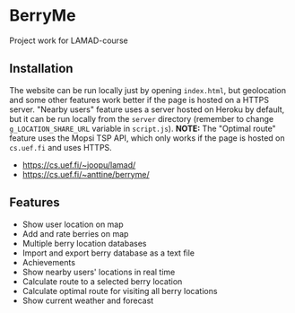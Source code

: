 BerryMe
===
Project work for LAMAD-course

## Installation
The website can be run locally just by opening `index.html`, but geolocation and some other features work better if the page is hosted on a HTTPS server.
"Nearby users" feature uses a server hosted on Heroku by default, but it can be run locally from the `server` directory (remember to change `g_LOCATION_SHARE_URL` variable in `script.js`).
**NOTE:** The "Optimal route" feature uses the Mopsi TSP API, which only works if the page is hosted on `cs.uef.fi` and uses HTTPS.
 * https://cs.uef.fi/~joopu/lamad/
 * https://cs.uef.fi/~anttine/berryme/

## Features
* Show user location on map
* Add and rate berries on map
* Multiple berry location databases
* Import and export berry database as a text file
* Achievements
* Show nearby users' locations in real time
* Calculate route to a selected berry location
* Calculate optimal route for visiting all berry locations
* Show current weather and forecast

    